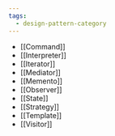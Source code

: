 ```yaml
---
tags:
  - design-pattern-category
---
```

- [[Command]]
- [[Interpreter]]
- [[Iterator]]
- [[Mediator]]
- [[Memento]]
- [[Observer]]
- [[State]]
- [[Strategy]]
- [[Template]]
- [[Visitor]]